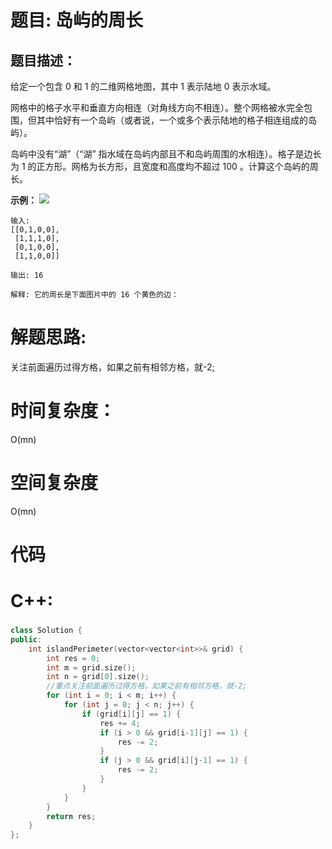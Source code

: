 # 题目: 岛屿的周长

## 题目描述：
给定一个包含 0 和 1 的二维网格地图，其中 1 表示陆地 0 表示水域。

网格中的格子水平和垂直方向相连（对角线方向不相连）。整个网格被水完全包围，但其中恰好有一个岛屿（或者说，一个或多个表示陆地的格子相连组成的岛屿）。

岛屿中没有“湖”（“湖” 指水域在岛屿内部且不和岛屿周围的水相连）。格子是边长为 1 的正方形。网格为长方形，且宽度和高度均不超过 100 。计算这个岛屿的周长。
  
  **示例：**
  ![](https://assets.leetcode-cn.com/aliyun-lc-upload/uploads/2018/10/12/island.png)
```
输入:
[[0,1,0,0],
 [1,1,1,0],
 [0,1,0,0],
 [1,1,0,0]]

输出: 16

解释: 它的周长是下面图片中的 16 个黄色的边：
  ```
  
# 解题思路:
关注前面遍历过得方格，如果之前有相邻方格，就-2;

# 时间复杂度：
O(mn)
# 空间复杂度
 O(mn)
# 代码

# C++: 
###  
```c++
class Solution {
public:
    int islandPerimeter(vector<vector<int>>& grid) {
        int res = 0;
        int m = grid.size();
        int n = grid[0].size();
        //重点关注前面遍历过得方格，如果之前有相邻方格，就-2;
        for (int i = 0; i < m; i++) {
            for (int j = 0; j < n; j++) {
                if (grid[i][j] == 1) {
                    res += 4;
                    if (i > 0 && grid[i-1][j] == 1) {
                        res -= 2;
                    }
                    if (j > 0 && grid[i][j-1] == 1) {
                        res -= 2;
                    }
                }
            }
        }
        return res;
    }
};
```
